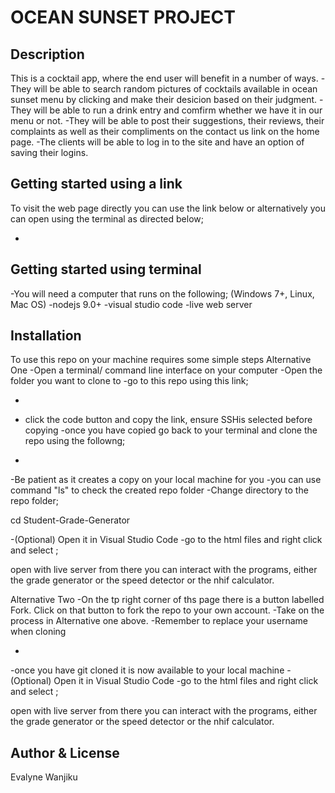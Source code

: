 # OCEAN SUNSET PROJECT

## Description

This is a cocktail app, where the end user will benefit in a number of ways.
-They will be able to search random pictures of cocktails available in ocean sunset menu by clicking and make their desicion based on their judgment.
-They will be able to run a drink entry and comfirm whether we have it in our menu or not.
-They will be able to post their suggestions, their reviews, their complaints as well as their compliments on the contact us link on the home page.
-The clients will be able to log in to the site and have an option of saving their logins.

## Getting started using a link
To visit the web page directly you can use the link below or alternatively you can open using the terminal as directed below;

*

## Getting started using terminal
-You will need a computer that runs on the following;
(Windows 7+, Linux, Mac OS)
-nodejs 9.0+
-visual studio code
-live web server

## Installation
To use this repo on your machine requires some simple steps
Alternative One
-Open a terminal/ command line interface on your computer
-Open the folder you want to clone to
-go to this repo using this link;

*

- click the code button and copy the link, ensure SSHis selected before copying
-once you have copied go back to your terminal and clone the repo using the followng;

*

-Be patient as it creates a copy on your local machine for you
-you can use command "ls" to check the created repo folder
-Change directory to the repo folder;

cd Student-Grade-Generator

-(Optional) Open it in Visual Studio Code
-go to the html files and right click and select ;

open with live server
from there you can interact with the programs, either the grade generator or the speed detector or the nhif calculator.

Alternative Two
-On the tp right corner of ths page there is a button labelled Fork.
Click on that button to fork the repo to your own account.
-Take on the process in Alternative one above.
-Remember to replace your username when cloning

*

-once you have git cloned it is now available to your local machine
-(Optional) Open it in Visual Studio Code
-go to the html files and right click and select ;

open with live server
from there you can interact with the programs, either the grade generator or the speed detector or the nhif calculator.



## Author & License
Evalyne Wanjiku